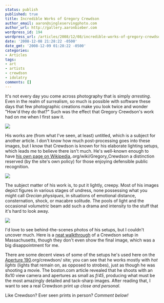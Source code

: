 ```yaml
---
status: publish
published: true
title: Incredible Works of Gregory Crewdson
author_email: aaron@singleservingphoto.com
author_url: http://gallery.aaronbieber.com
wordpress_id: 194
wordpress_url: /articles/2008/12/08/incredible-works-of-gregory-crewdson/
date: '2008-12-08 21:28:22 -0500'
date_gmt: '2008-12-09 01:28:22 -0500'
categories:
- Articles
tags:
- art
- artists
- crewdson
- idolatry
comments: []
---
```

It's not every day you come across photography that is simply
_arresting_. Even in the realm of surrealism, so much is possible with
software these days that few photographic creations make you look twice
and wonder "How'd they do that?" Such was the effect that Gregory
Crewdson's work had on me when I first saw it.

![](/articles/Crewdson/gregory-crewdson-6.jpg)

His works are (from what I've seen, at least) untitled, which is a
subject for another article. I don't know how much post-processing goes
into these images, but I know that Crewdson is known for his elaborate
lighting setups, which leads me to believe there isn't much. He's
well-known enough to have [his own page on
Wikipedia,](http://en.wikipedia).org/wiki/Gregory_Crewdson a distinction
reserved (by the site's own policy) for those enjoying defensible public
recognition.

![](/articles/Crewdson/gregory-crewdson-5.jpg)

The subject matter of his work is, to put it lightly, creepy. Most of
his images depict figures in various stages of undress, none possessing
what you might call _Grecian physiques_, in situations of emotional
distance, consternation, shock, or macabre solitude. The pools of light
and the occasional _volumetric_ beam add such a drama and intensity to
the stuff that it's hard to look away.

![](/articles/Crewdson/gregory-crewdson-1.jpg)

I'd love to see behind-the-scenes photos of his setups, but I couldn't
uncover much. Here is a [neat
walkthrough](http://www.boston.com/ae/theater_arts/gallery/crewdsonline/)
of a Crewdson setup in Massachusetts, though they don't even show the
final image, which was a big disappointment for me.

There are some decent views of some of the setups he's used here on the
[Aperture 190](http://www.aperture).org/crewdson/ site; you can see that
he works mostly with *hot lights* (lights that remain on, as opposed
to strobes), just as though he was shooting a movie. The boston.com
article revealed that he shoots with an 8x10 view camera and apertures
as small as _f/45_, producing what must be the most amazingly detailed
and tack-sharp images. After reading that, I want to see a real Crewdson
print _up close and personal_.

Like Crewdson? Ever seen prints in person? _Comment below!_
